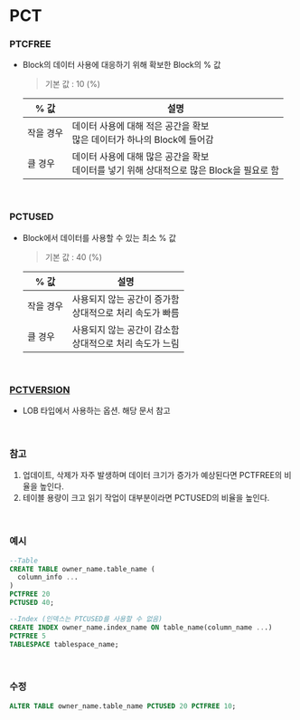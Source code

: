 PCT
===

### PTCFREE
* Block의 데이터 사용에 대응하기 위해 확보한 Block의 % 값
  >기본 값 : 10 (%)

  |% 값|설명|
  |-|-|
  |작을 경우|데이터 사용에 대해 적은 공간을 확보<br>많은 데이터가 하나의 Block에 들어감|
  |클 경우|데이터 사용에 대해 많은 공간을 확보<br>데이터를 넣기 위해 상대적으로 많은 Block을 필요로 함|

<br>

### PCTUSED
* Block에서 데이터를 사용할 수 있는 최소 % 값
  >기본 값 : 40 (%)

  |% 값|설명|
  |-|-|
  |작을 경우|사용되지 않는 공간이 증가함<br>상대적으로 처리 속도가 빠름|
  |클 경우|사용되지 않는 공간이 감소함<br>상대적으로 처리 속도가 느림|

<br>

### [PCTVERSION](../lob/README.md#관련-옵션)
* LOB 타입에서 사용하는 옵션. 해당 문서 참고

<br>

### 참고
1. 업데이트, 삭제가 자주 발생하며 데이터 크기가 증가가 예상된다면 PCTFREE의 비율을 높인다.
1. 테이블 용량이 크고 읽기 작업이 대부분이라면 PCTUSED의 비율을 높인다.

<br>

### 예시
```sql
--Table
CREATE TABLE owner_name.table_name (
  column_info ...
)
PCTFREE 20
PCTUSED 40;

--Index (인덱스는 PTCUSED를 사용할 수 없음)
CREATE INDEX owner_name.index_name ON table_name(column_name ...)
PCTFREE 5
TABLESPACE tablespace_name;
```

<br>

### 수정
```sql
ALTER TABLE owner_name.table_name PCTUSED 20 PCTFREE 10;
```

<br>
